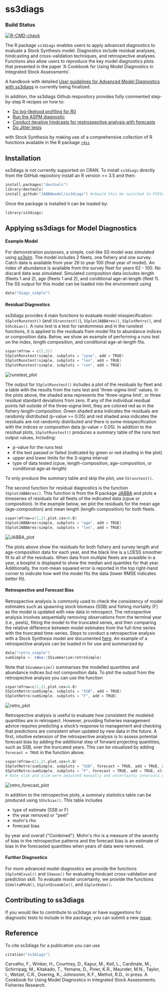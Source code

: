 # ss3diags

### Build Status

[![R-CMD-check](https://github.com/r4ss/r4ss/workflows/R-CMD-check/badge.svg)](https://github.com/PIFSCstockassessments/ss3diags/actions)

The R package `ss3diags` enables users to apply advanced diagnostics to evaluate a Stock Synthesis model. Diagnostics include residual analyses, hindcasting and cross-validation techniques, and retrospective analyses. Functions also allow users to reproduce the key model diagnostics plots that presented in the paper 'A Cookbook for Using Model Diagnostics in Integrated Stock Assessments'. 

A handbook with detailed [User guidelines for Advanced Model Diagnostics with ss3diags](https://github.com/jabbamodel/ss3diags/blob/master/Vignette/ss3diags_handbook.pdf) is currently being finalized. 


In addition, the ss3diags Github respository provides fully commented step-by-step R recipes on how to:  

- [Do log-likelood  profiling for R0](/Cookbook/Likelihood_profile_R0_example.R)
- [Run the ASPM diagnostic](/Cookbook/Setup_ASPM_example.R)
- [Conduct iterative hindcasts for restrospective analysis with forecasts](/Cookbook/Run_Retrospective_example.R)
- [Do Jitter tests](/Cookbook/Jitter_test_example.R)

with Stock Synthesis by making use of a comprehensive collection of R functions available in the R package [`r4ss`](https://github.com/r4ss/r4ss)

## Installation 

ss3diags is not currently supported on CRAN. To install `ss3diags` directly from the GitHub repository install an R version >= 3.5 and then: 
```S
install.packages("devtools")
library(devtools)
install_github("JABBAmodel/ss3diags") #should this be switched to PIFSC repo?
```
Once the package is installed it can be loaded by:
```S
library(ss3diags)
```
## Applying ss3diags for Model Diagnostics 
#### Example Model  
For demonstration purposes, a simple, cod-like SS model was simulated using [ss3sim](https://github.com/ss3sim/ss3sim). The model includes 2 fleets, one fishery and one survey. Catch data is available from year 26 to year 100 (final year of model). An index of abundance is available from the survey fleet for years 62 - 100. No discard data was simulated. Simulated composition data includes length (fleets 1 and 2), age (fleets 1 and 2), and conditional age-at-length (fleet 1). The SS output for this model can be loaded into the environment using 
```S
data("diags_simple")
```

#### Residual Diagnostics
ss3diags provides 4 main functions to evaluate model misspecification: `SSplotRunstest()` (and `SSrunstest()`), `SSplotJABBAres()`, `SSplotRetro()`, and `SShcbias()`. A runs test is a test for randomness and in the runstest functions, it is applied to the residuals from model fits to abundance indices or composition data. Below, we show an example of performing a runs test on the index, length composition, and conditional age-at-length fits. 
```S
sspar(mfrow = c(2,2))
SSplotRunstest(simple, subplots = "cpue", add = TRUE)
SSplotRunstest(simple, subplots = "len", add = TRUE)
SSplotRunstest(simple, subplots = "con", add = TRUE)
```
![runstest_plot](runstest.png) 

The output for `SSplotRunstest()` includes a plot of the residuals by fleet and a table with the results from the runs test and 'three-sigma limit' values. In the plots above, the shaded area  represents the 'three-sigma limit', or three residual standard deviations from zero. If any of the individual residual points fall outside of the three-sigma limit, they are colored red as in the fishery length-composition. Green shaded area indicates the residuals are randomly distributed (p-value >= 0.05) and red shaded area indicates the residuals are not randomly distributed and there is some misspecification with the indices or composition data (p-value < 0.05). In addition to the residual plots, `SSplotRunstest()` produces a summary table of the runs test output values, including: 

  * p-value for the runs test  
  * if the test passed or failed (indicated by green or red shading in the plot)
  * upper and lower limits for the 3-sigma interval 
  * type of data tested (cpue, length-composition, age-composition, or conditional age-at-length)
  
To only produce the summary table and skip the plot, use `SSrunstest()`. 

The second function for residual diagnostics is the function `SSplotJABBAres()`. This function is from the R package [JABBA](https://github.com/jabbamodel/JABBA) and plots a timeseries of residuals for all fleets of the indicated data (cpue or composition). In the example below, we plot the residuals for the mean age (age-composition) and mean length (length-composition) for both fleets. 
```S
sspar(mfrow=c(1,2),plot.cex=0.8)
SSplotJABBAres(simple, subplots = "age", add = TRUE)
SSplotJABBAres(simple, subplots = "len", add = TRUE)
```
![JABBA_plot](jabba_plot.png)

The plots above show the residuals for both fishery and survey length and age-composition data for each year, and the black line is a LOESS smoother fit to all of the residuals. When data from multiple fleets are avaialble in a year, a boxplot is displayed to show the median and quantiles for that year. Additionally, the root-mean squared error is reported in the top right-hand corner to indicate how well the model fits the data (lower RMSE indicates better fit).

#### Retrospective and Forecast Bias  
Retrospective analysis is commonly used to check the consistency of model estimates such as spawning stock biomass (SSB) and fishing mortality (F) as the model is updated with new data in retrospect. The retrospective analysis involves sequentially removing observations from the terminal year (i.e., peels), fitting the model to the truncated series, and then comparing the relative difference between model estimates from the full-time series with the truncated time-series. Steps to conduct a retrospective analysis with a Stock Synthesis model are documented [here](/Cookbook/Run_Retrospective_example.R). An example of a retrospective analysis can be loaded in for use and summarized by 
```S
data("retro_simple")
sumSimple <- r4ss::SSsummarize(retroSimple)
```
Note that `SSsummarize()` summarises the modelled quantities and abundance indices but not composition data. To plot the output from the retrospective analysis you can use the function 
```S
sspar(mfrow=c(1,2),plot.cex=0.8)
SSplotRetro(sumSimple, subplots = "SSB", add = TRUE)
SSplotRetro(sumSimple, subplots = "F", add = TRUE)
```
![retro_plot](plotRetro.png)

Retrospective analysis is useful to evaluate how consistent the modeled quantities are in retrospect. However, providing fisheries management advice requires predicting a stock’s response to management and checking that predictions are consistent when updated by new data in the future. A first, intuitive extension of the retrospective analysis is to assess potential forecast bias by adding the additional step of forward projecting quantities, such as SSB, over the truncated years. This can be visualized by adding `forecast = TRUE` in the function above. 
```S
sspar(mfrow=c(1,2),plot.cex=0.8)
SSplotRetro(sumSimple, subplots = "SSB", forecast = TRUE, add = TRUE, xlim = c(94,100), uncertainty = FALSE)
SSplotRetro(sumSimple, subplots = "F", forecast = TRUE, add = TRUE, xlim = c(94,100), uncertainty = FALSE, ylim = c(0,0.16))
# Note xlim and ylim were adjusted manually and uncertainty intervals were removed to better display the forecasted estimates
```
![retro_forecast_plot](retro_forecast.png)

In addition to the retrospective plots, a summary statistics table can be produced using `SShcbias()`. This table includes 
  * type of estimate (SSB or F)
  * the year removed or "peel"
  * mohn's rho 
  * forecast bias 

by year and overall ("Combined"). Mohn's rho is a measure of the severity of bias in the retrospective patterns and the forecast bias is an estimate of bias in the forecasted quantities when years of data were removed. 

#### Further Diagnostics  
For more advanced model diagnostics we provide the functions `SSplotHCxval()` and `SSmase()` for evaluating hindcast cross-validation and prediction skill. To evaluate model uncertainty, we provide the functions `SSdeltaMVLN()`, `SSplotEnsemble()`, and `SSplotKobe()`.



## Contributing to ss3diags  
If you would like to contribute to ss3diags or have suggestions for diagnostic tests to include in the package, you can submit a new [issue](https://github.com/PIFSCstockassessments/ss3diags/issues).

## Reference
To cite ss3diags for a publication you can use 
```S
citation("ss3diags")
```

Carvalho, F., Winker, H., Courtney, D., Kapur, M., Kell, L., Cardinale, M., Schirripag, M., Kitakado, T., Yemane, D., Piner, K.R., Maunder, M.N., Taylor, I., Wetzel, C.R., Doering, K., Johnsonm, K.F., Methot, R.D., in press. A Cookbook for Using Model Diagnostics in Integrated Stock Assessments. Fisheries Research.


